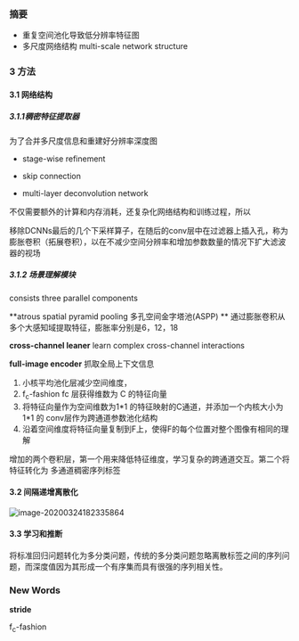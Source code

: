 ### 摘要

* 重复空间池化导致低分辨率特征图
* 多尺度网络结构   multi-scale network structure

### 3 方法

#### 3.1 网络结构

##### 3.1.1稠密特征提取器

 为了合并多尺度信息和重建好分辨率深度图

* stage-wise refinement

* skip connection

* multi-layer deconvolution network

不仅需要额外的计算和内存消耗，还复杂化网络结构和训练过程，所以

移除DCNNs最后的几个下采样算子，在随后的conv层中在过滤器上插入孔，称为膨胀卷积（拓展卷积），以在不减少空间分辨率和增加参数数量的情况下扩大滤波器的视场

##### 3.1.2 场景理解模块

consists three parallel components

**atrous spatial pyramid pooling 多孔空间金字塔池(ASPP) ** 通过膨胀卷积从多个大感知域提取特征，膨胀率分别是6，12，18

**cross-channel leaner** learn complex cross-channel interactions

**full-image encoder** 抓取全局上下文信息

1. 小核平均池化层减少空间维度，
2. f<sub>c</sub>-fashion  fc 层获得维数为 C 的特征向量
3. 将特征向量作为空间维数为1\*1 的特征映射的C通道，并添加一个内核大小为1\*1 的 conv层作为跨通道参数池化结构
4. 沿着空间维度将特征向量复制到F上，使得F的每个位置对整个图像有相同的理解

增加的两个卷积层，第一个用来降低特征维度，学习复杂的跨通道交互。第二个将特征转化为 多通道稠密序列标签

#### 3.2 间隔递增离散化

![image-20200324182335864](C:\Users\ykh\AppData\Roaming\Typora\typora-user-images\image-20200324182335864.png)

#### 3.3 学习和推断

将标准回归问题转化为多分类问题，传统的多分类问题忽略离散标签之间的序列问题，而深度值因为其形成一个有序集而具有很强的序列相关性。





### New Words

**stride**

f<sub>c</sub>-fashion 



